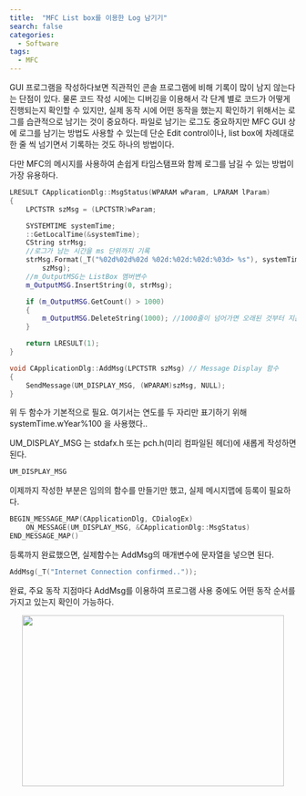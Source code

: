 ```yaml
---
title:  "MFC List box를 이용한 Log 남기기"
search: false
categories: 
  - Software
tags:
  - MFC
---
```

GUI 프로그램을 작성하다보면 직관적인 콘솔 프로그램에 비해 기록이 많이 남지 않는다는 단점이 있다. 물론 코드 작성 시에는 디버깅을 이용해서 각 단계 별로 코드가 어떻게 진행되는지 확인할 수 있지만, 실제 동작 시에 어떤 동작을 했는지 확인하기 위해서는 로그를 습관적으로 남기는 것이 중요하다. 파일로 남기는 로그도 중요하지만 MFC GUI 상에 로그를 남기는 방법도 사용할 수 있는데 단순 Edit control이나, list box에 차례대로 한 줄 씩 넘기면서 기록하는 것도 하나의 방법이다.

다만 MFC의 메시지를 사용하여 손쉽게 타임스탬프와 함께 로그를 남길 수 있는 방법이 가장 유용하다.

```C++
LRESULT CApplicationDlg::MsgStatus(WPARAM wParam, LPARAM lParam)
{
	LPCTSTR szMsg = (LPCTSTR)wParam;

	SYSTEMTIME systemTime;
	::GetLocalTime(&systemTime);
	CString strMsg;
	//로그가 남는 시간을 ms 단위까지 기록
	strMsg.Format(_T("%02d%02d%02d %02d:%02d:%02d:%03d> %s"), systemTime.wYear % 100, systemTime.wMonth, systemTime.wDay, systemTime.wHour, systemTime.wMinute, systemTime.wSecond, systemTime.wMilliseconds,
		szMsg);
	//m_OutputMSG는 ListBox 멤버변수
	m_OutputMSG.InsertString(0, strMsg);

	if (m_OutputMSG.GetCount() > 1000)
	{
		m_OutputMSG.DeleteString(1000); //1000줄이 넘어가면 오래된 것부터 지운다
	}

	return LRESULT(1);
}

void CApplicationDlg::AddMsg(LPCTSTR szMsg) // Message Display 함수
{
	SendMessage(UM_DISPLAY_MSG, (WPARAM)szMsg, NULL);
}

```

위 두 함수가 기본적으로 필요. 여기서는 연도를 두 자리만 표기하기 위해 systemTime.wYear%100 을 사용했다..

UM_DISPLAY_MSG 는 stdafx.h 또는 pch.h(미리 컴파일된 헤더)에 새롭게 작성하면 된다.
```C++
UM_DISPLAY_MSG
```

이제까지 작성한 부분은 임의의 함수를 만들기만 했고, 실제 메시지맵에 등록이 필요하다.
```C++
BEGIN_MESSAGE_MAP(CApplicationDlg, CDialogEx)
	ON_MESSAGE(UM_DISPLAY_MSG, &CApplicationDlg::MsgStatus)
END_MESSAGE_MAP()
```

등록까지 완료했으면, 실제함수는 AddMsg의 매개변수에 문자열을 넣으면 된다.
```C++
AddMsg(_T("Internet Connection confirmed.."));
```


완료, 주요 동작 지점마다 AddMsg를 이용하여 프로그램 사용 중에도 어떤 동작 순서를 가지고 있는지 확인이 가능하다.

<p align="center">
	<img width="460" height="300" data-action="zoom" src= "/assets/MyImages/2022-08-24(1)png" >
</p>
